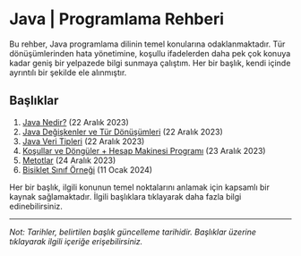 # Java | Programlama Rehberi

Bu rehber, Java programlama dilinin temel konularına odaklanmaktadır. Tür dönüşümlerinden hata yönetimine, koşullu ifadelerden daha pek çok konuya kadar geniş bir yelpazede bilgi sunmaya çalıştım. Her bir başlık, kendi içinde ayrıntılı bir şekilde ele alınmıştır.

## Başlıklar

1. [Java Nedir?](https://tarikkamat.com/2023/12/22/java-nedir/) (22 Aralık 2023)
2. [Java Değişkenler ve Tür Dönüşümleri](https://tarikkamat.com/2023/12/22/java-degiskenler/) (22 Aralık 2023)
3. [Java Veri Tipleri](https://tarikkamat.com/2023/12/22/javada-veri-tipleri/) (22 Aralık 2023)
4. [Koşullar ve Döngüler + Hesap Makinesi Programı](https://tarikkamat.com/2023/12/22/kosullar-ve-donguler-hesap-makinesi-programi/) (23 Aralık 2023)
5. [Metotlar](https://tarikkamat.com/2023/12/javada-metotlar/) (24 Aralık 2023)
6. [Bisiklet Sınıf Örneği](https://tarikkamat.com/2024/01/javada-nesne-yonelimli-programlamaya-giris-bisiklet-simulasyonu/) (11 Ocak 2024)


Her bir başlık, ilgili konunun temel noktalarını anlamak için kapsamlı bir kaynak sağlamaktadır. İlgili başlıklara tıklayarak daha fazla bilgi edinebilirsiniz.

---

*Not: Tarihler, belirtilen başlık güncelleme tarihidir. Başlıklar üzerine tıklayarak ilgili içeriğe erişebilirsiniz.*

